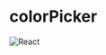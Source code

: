 # colorPicker

![React](https://img.shields.io/badge/React-20232A?style=for-the-badge&logo=react&logoColor=61DAFB)
